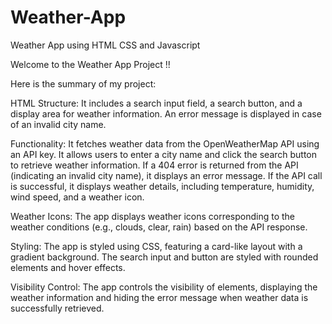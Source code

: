 # Weather-App

Weather App using HTML CSS and Javascript

Welcome to the Weather App Project !!

Here is the summary of my project:

HTML Structure: It includes a search input field, a search button, and a display area for weather information. An error message is displayed in case of an invalid city name.

Functionality: It fetches weather data from the OpenWeatherMap API using an API key. It allows users to enter a city name and click the search button to retrieve weather information. If a 404 error is returned from the API (indicating an invalid city name), it displays an error message. If the API call is successful, it displays weather details, including temperature, humidity, wind speed, and a weather icon.

Weather Icons: The app displays weather icons corresponding to the weather conditions (e.g., clouds, clear, rain) based on the API response.

Styling: The app is styled using CSS, featuring a card-like layout with a gradient background. The search input and button are styled with rounded elements and hover effects.

Visibility Control: The app controls the visibility of elements, displaying the weather information and hiding the error message when weather data is successfully retrieved.
